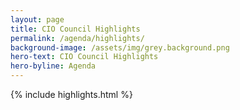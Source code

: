```yaml
---
layout: page
title: CIO Council Highlights
permalink: /agenda/highlights/
background-image: /assets/img/grey.background.png
hero-text: CIO Council Highlights
hero-byline: Agenda
---
```


{% include highlights.html %}
